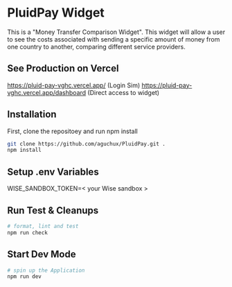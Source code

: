# PluidPay Widget

This is a "Money Transfer Comparison Widget". This widget will allow a user to see the costs associated with sending a specific amount of money from one country to another, comparing different service providers.

## See Production on Vercel

https://pluid-pay-vghc.vercel.app/ (Login Sim)
https://pluid-pay-vghc.vercel.app/dashboard (Direct access to widget)

## Installation

First, clone the repositoey and run npm install

```bash
git clone https://github.com/aguchux/PluidPay.git .
npm install
```

## Setup .env Variables

WISE_SANDBOX_TOKEN=< your Wise sandbox >

## Run Test & Cleanups

```bash
# format, lint and test
npm run check
```

## Start Dev Mode

```bash
# spin up the Application
npm run dev
```
